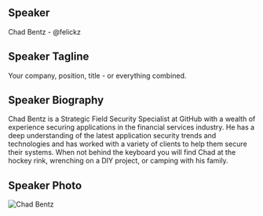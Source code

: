 ## Speaker

Chad Bentz - @felickz

## Speaker Tagline
Your company, position, title - or everything combined.


## Speaker Biography
Chad Bentz is a Strategic Field Security Specialist at GitHub with a wealth of experience securing applications in the financial services industry. He has a deep understanding of the latest application security trends and technologies and has worked with a variety of clients to help them secure their systems. When not behind the keyboard you will find Chad at the hockey rink, wrenching on a DIY project, or camping with his family.


## Speaker Photo
![Chad Bentz](https://avatars.githubusercontent.com/u/1816282?v=4&s=400)